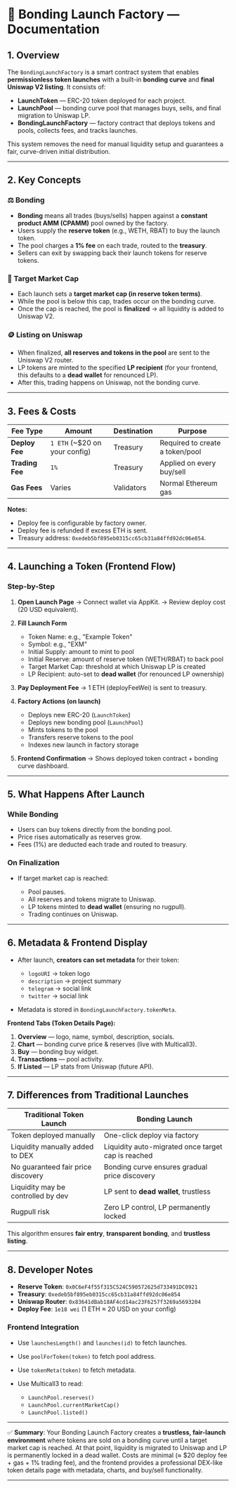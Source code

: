 # 📘 Bonding Launch Factory — Documentation

## 1. Overview

The `BondingLaunchFactory` is a smart contract system that enables **permissionless token launches** with a built-in **bonding curve** and **final Uniswap V2 listing**.
It consists of:

* **LaunchToken** — ERC-20 token deployed for each project.
* **LaunchPool** — bonding curve pool that manages buys, sells, and final migration to Uniswap LP.
* **BondingLaunchFactory** — factory contract that deploys tokens and pools, collects fees, and tracks launches.

This system removes the need for manual liquidity setup and guarantees a fair, curve-driven initial distribution.

---

## 2. Key Concepts

### ⚖️ Bonding

* **Bonding** means all trades (buys/sells) happen against a **constant product AMM (CPAMM)** pool owned by the factory.
* Users supply the **reserve token** (e.g., WETH, RBAT) to buy the launch token.
* The pool charges a **1% fee** on each trade, routed to the **treasury**.
* Sellers can exit by swapping back their launch tokens for reserve tokens.

### 🎯 Target Market Cap

* Each launch sets a **target market cap (in reserve token terms)**.
* While the pool is below this cap, trades occur on the bonding curve.
* Once the cap is reached, the pool is **finalized** → all liquidity is added to Uniswap V2.

### 🪙 Listing on Uniswap

* When finalized, **all reserves and tokens in the pool** are sent to the Uniswap V2 router.
* LP tokens are minted to the specified **LP recipient** (for your frontend, this defaults to a **dead wallet** for renounced LP).
* After this, trading happens on Uniswap, not the bonding curve.

---

## 3. Fees & Costs

| Fee Type        | Amount                          | Destination | Purpose                         |
| --------------- | ------------------------------- | ----------- | ------------------------------- |
| **Deploy Fee**  | `1 ETH` (\~\$20 on your config) | Treasury    | Required to create a token/pool |
| **Trading Fee** | `1%`                            | Treasury    | Applied on every buy/sell       |
| **Gas Fees**    | Varies                          | Validators  | Normal Ethereum gas             |

**Notes:**

* Deploy fee is configurable by factory owner.
* Deploy fee is refunded if excess ETH is sent.
* Treasury address: `0xedeb5bf895eb0315cc65cb31a84ffd92dc06e854`.

---

## 4. Launching a Token (Frontend Flow)

### Step-by-Step

1. **Open Launch Page**
   → Connect wallet via AppKit.
   → Review deploy cost (20 USD equivalent).

2. **Fill Launch Form**

   * Token Name: e.g., "Example Token"
   * Symbol: e.g., "EXM"
   * Initial Supply: amount to mint to pool
   * Initial Reserve: amount of reserve token (WETH/RBAT) to back pool
   * Target Market Cap: threshold at which Uniswap LP is created
   * LP Recipient: auto-set to **dead wallet** (for renounced LP ownership)

3. **Pay Deployment Fee**
   → 1 ETH (deployFeeWei) is sent to treasury.

4. **Factory Actions (on launch)**

   * Deploys new ERC-20 (`LaunchToken`)
   * Deploys new bonding pool (`LaunchPool`)
   * Mints tokens to the pool
   * Transfers reserve tokens to the pool
   * Indexes new launch in factory storage

5. **Frontend Confirmation**
   → Shows deployed token contract + bonding curve dashboard.

---

## 5. What Happens After Launch

### While Bonding

* Users can buy tokens directly from the bonding pool.
* Price rises automatically as reserves grow.
* Fees (1%) are deducted each trade and routed to treasury.

### On Finalization

* If target market cap is reached:

  * Pool pauses.
  * All reserves and tokens migrate to Uniswap.
  * LP tokens minted to **dead wallet** (ensuring no rugpull).
  * Trading continues on Uniswap.

---

## 6. Metadata & Frontend Display

* After launch, **creators can set metadata** for their token:

  * `logoURI` → token logo
  * `description` → project summary
  * `telegram` → social link
  * `twitter` → social link
* Metadata is stored in `BondingLaunchFactory.tokenMeta`.

**Frontend Tabs (Token Details Page):**

1. **Overview** — logo, name, symbol, description, socials.
2. **Chart** — bonding curve price & reserves (live with Multicall3).
3. **Buy** — bonding buy widget.
4. **Transactions** — pool activity.
5. **If Listed** — LP stats from Uniswap (future API).

---

## 7. Differences from Traditional Launches

| Traditional Token Launch           | Bonding Launch                                     |
| ---------------------------------- | -------------------------------------------------- |
| Token deployed manually            | One-click deploy via factory                       |
| Liquidity manually added to DEX    | Liquidity auto-migrated once target cap is reached |
| No guaranteed fair price discovery | Bonding curve ensures gradual price discovery      |
| Liquidity may be controlled by dev | LP sent to **dead wallet**, trustless              |
| Rugpull risk                       | Zero LP control, LP permanently locked             |

This algorithm ensures **fair entry**, **transparent bonding**, and **trustless listing**.

---

## 8. Developer Notes

* **Reserve Token**: `0x0C6eF4f55f315C524C590572625d733491DC0921`
* **Treasury**: `0xedeb5bf895eb0315cc65cb31a84ffd92dc06e854`
* **Uniswap Router**: `0x83641dBab18AF4cd14ac23F6257f3269a5693204`
* **Deploy Fee**: `1e18 wei` (1 ETH ≈ 20 USD on your config)

### Frontend Integration

* Use `launchesLength()` and `launches(id)` to fetch launches.
* Use `poolForToken(token)` to fetch pool address.
* Use `tokenMeta(token)` to fetch metadata.
* Use Multicall3 to read:

  * `LaunchPool.reserves()`
  * `LaunchPool.currentMarketCap()`
  * `LaunchPool.listed()`

---

✅ **Summary**:
Your Bonding Launch Factory creates a **trustless, fair-launch environment** where tokens are sold on a bonding curve until a target market cap is reached. At that point, liquidity is migrated to Uniswap and LP is permanently locked in a dead wallet. Costs are minimal (≈ \$20 deploy fee + gas + 1% trading fee), and the frontend provides a professional DEX-like token details page with metadata, charts, and buy/sell functionality.

---
